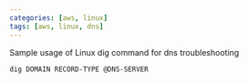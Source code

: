 ```yaml
---
categories: [aws, linux]
tags: [aws, linux, dns]
---
```


Sample usage of Linux dig command for dns troubleshooting

`dig DOMAIN RECORD-TYPE @DNS-SERVER`
